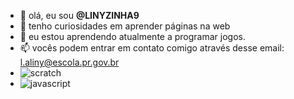 - 👋 olá, eu sou **@LINYZINHA9**
- 👀 tenho curiosidades em aprender páginas na web
- 🌱 eu estou aprendendo atualmente a programar jogos.
- 📫 vocês podem entrar em contato comigo através desse email: l.aliny@escola.pr.gov.br
- ![scratch](https://img.shields.io/badge/Scratch-4D97FF?style=for-the-badge&logo=Scratch&logoColor=white)
- ![javascript](https://img.shields.io/badge/JavaScript-323330?style=for-the-badge&logo=javascript&logoColor=F7DF1E)
